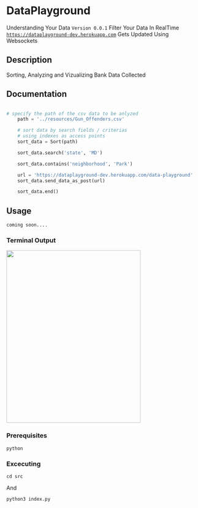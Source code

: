 #  DataPlayground

Understanding Your Data `Version 0.0.1`
Filter Your Data In RealTime <br /> [`https://dataplayground-dev.herokuapp.com`](https://dataplayground-dev.herokuapp.com) Gets Updated
Using Websockets

## Description
Sorting, Analyzing and Vizualizing Bank Data Collected

## Documentation
```python

# specify the path of the csv data to be anlyzed
    path = '../resources/Gun_Offenders.csv'

    # sort data by search fields / criterias
    # using indexes as access points
    sort_data = Sort(path)

    sort_data.search('state', 'MD')

    sort_data.contains('neighborhood', 'Park')

    url = 'https://dataplayground-dev.herokuapp.com/data-playground'
    sort_data.send_data_as_post(url)

    sort_data.end()

```

## Usage
`coming soon....`
  


### Terminal Output
<img src="https://dataplayground-dev.herokuapp.com/img/terminal.png" width="350" height="450">

### Prerequisites
```
python
```

### Excecuting
```
cd src
```

And

```
python3 index.py
```
